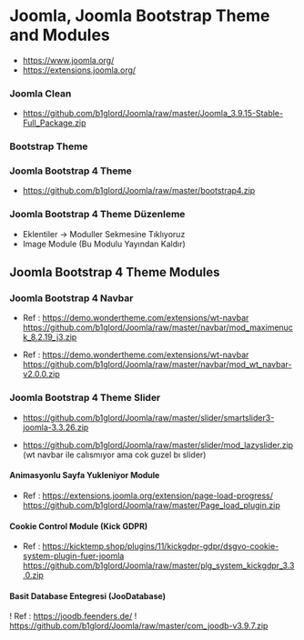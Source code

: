 # Joomla, Joomla Bootstrap Theme and Modules #
- https://www.joomla.org/
- https://extensions.joomla.org/

### Joomla Clean
- https://github.com/b1glord/Joomla/raw/master/Joomla_3.9.15-Stable-Full_Package.zip


### Bootstrap Theme

### Joomla Bootstrap 4 Theme
- https://github.com/b1glord/Joomla/raw/master/bootstrap4.zip

### Joomla Bootstrap 4 Theme Düzenleme
- Eklentiler -> Moduller Sekmesine Tıklıyoruz
- Image Module (Bu Modulu Yayından Kaldır)


## Joomla Bootstrap 4 Theme Modules

### Joomla Bootstrap 4 Navbar
- Ref : https://demo.wondertheme.com/extensions/wt-navbar
https://github.com/b1glord/Joomla/raw/master/navbar/mod_maximenuck_8.2.19_j3.zip

- Ref : https://demo.wondertheme.com/extensions/wt-navbar
https://github.com/b1glord/Joomla/raw/master/navbar/mod_wt_navbar-v2.0.0.zip

### Joomla Bootstrap 4 Theme Slider
- https://github.com/b1glord/Joomla/raw/master/slider/smartslider3-joomla-3.3.26.zip

- https://github.com/b1glord/Joomla/raw/master/slider/mod_lazyslider.zip (wt navbar ile calısmıyor ama cok guzel bı slider)

#### Animasyonlu Sayfa Yukleniyor Module
- Ref : https://extensions.joomla.org/extension/page-load-progress/
https://github.com/b1glord/Joomla/raw/master/Page_load_plugin.zip

#### Cookie Control Module (Kick GDPR)
- Ref : https://kicktemp.shop/plugins/11/kickgdpr-gdpr/dsgvo-cookie-system-plugin-fuer-joomla
https://github.com/b1glord/Joomla/raw/master/plg_system_kickgdpr_3.3.0.zip

#### Basit Database Entegresi (JooDatabase)
! Ref : https://joodb.feenders.de/
! https://github.com/b1glord/Joomla/raw/master/com_joodb-v3.9.7.zip
